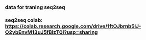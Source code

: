 ### data for traning seq2seq
### seq2seq colab: https://colab.research.google.com/drive/1ftOJbrnb5lJ-O2ybEnvM13uJ5fBizT0i?usp=sharing
